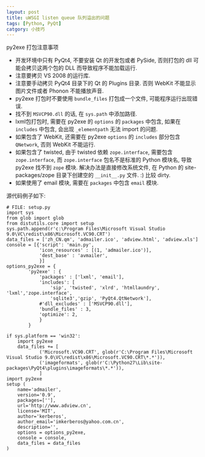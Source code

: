 ```yaml
---
layout: post
title: uWSGI listen queue 队列溢出的问题
tags: [Python, PyQt]
catgory: 小技巧
---
```


py2exe 打包注意事项

- 开发环境中只有 PyQt4, 不要安装 Qt 的开发包或者 PySide, 否则打包的 dll 可能会拷贝这两个包的 DLL 而导致程序不能加载运行.
- 注意要拷贝 VS 2008 的运行库.
- 注意要手动拷贝 PyQt4 目录下的 Qt 的 Plugins 目录. 否则 WebKit 不能显示图片文件或者 Phonon 不能播放声音.
- py2exe 打包时不要使用 `bundle_files` 打包成一个文件, 可能程序运行出现错误.
- 找不到 `MSVCP90.dll` 的话, 在 `sys.path` 中添加路径.
- lxml包打包时, 需要在 py2exe 的 `options` 的 `packages` 中包含, 如果在 `includes` 中包含, 会出现 `_elementpath` 无法 import 的问题.
- 如果包含了 WebKit, 还需要在 py2exe `options` 的 `includes` 部分包含 `QNetwork`, 否则 WebKit 不能运行.
- 如果包含了 twisted, 由于 twisted 依赖 `zope.interface`, 需要包含 `zope.interface`,  而 `zope.interface` 包名不是标准的 Python 模块名, 导致 py2exe 找不到 `zope` 模块. 解决办法是直接修改系统文件, 在 Python 的 site-packages/zope 目录下创建空的  `__init__.py` 文件. :) 比较 dirty.
- 如果使用了 email 模块, 需要在 `packages` 中包含 `email` 模块.

源代码例子如下:

    # FILE: setup.py
    import sys
    from glob import glob
    from distutils.core import setup
    sys.path.append(r'c:\Program Files\Microsoft Visual Studio 9.0\VC\redist\x86\Microsoft.VC90.CRT')
    data_files = ['zh_CN.qm', 'admailer.ico', 'adview.html', 'adview.xls']
    console = [{'script': 'main.py',
                'icon_resources' : [(1, 'admailer.ico')],
                'dest_base' : 'avmailer',
                }]
    options_py2exe = {
            'py2exe' : {
                'packages' : ['lxml', 'email'],
                'includes': [
                    'sip', 'twisted', 'xlrd', 'htmllaundry', 'lxml','zope.interface',
                    'sqlite3','gzip', 'PyQt4.QtNetwork'],
                #'dll_excludes' : ['MSVCP90.dll'],
                'bundle_files' : 3,
                'optimize': 2,
                }
            }

    if sys.platform == 'win32':
        import py2exe
        data_files += [
                ('Microsoft.VC90.CRT', glob(r'C:\Program Files\Microsoft Visual Studio 9.0\VC\redist\x86\Microsoft.VC90.CRT\*.*')),
                ('imageformats', glob(r'C:\Python27\Lib\site-packages\PyQt4\plugins\imageformats\*.*')),
                ]
    import py2exe
    setup (
        name='admailer',
        version='0.9',
        packages=[''],
        url='http://www.adview.cn',
        license='MIT',
        author='kerberos',
        author_email='imkerberos@yahoo.com.cn',
        description='',
        options = options_py2exe,
        console = console,
        data_files = data_files
    )
